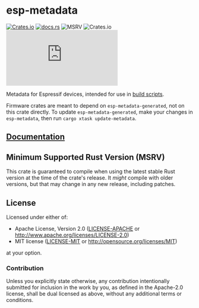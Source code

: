 # esp-metadata

[![Crates.io](https://img.shields.io/crates/v/esp-metadata?labelColor=1C2C2E&color=C96329&logo=Rust&style=flat-square)](https://crates.io/crates/esp-metadata)
[![docs.rs](https://img.shields.io/docsrs/esp-metadata?labelColor=1C2C2E&color=C96329&logo=rust&style=flat-square)](https://docs.espressif.com/projects/rust/esp-metadata/latest/)
![MSRV](https://img.shields.io/badge/MSRV-1.86.0-blue?labelColor=1C2C2E&style=flat-square)
![Crates.io](https://img.shields.io/crates/l/esp-metadata?labelColor=1C2C2E&style=flat-square)
[![Matrix](https://img.shields.io/matrix/esp-rs:matrix.org?label=join%20matrix&labelColor=1C2C2E&color=BEC5C9&logo=matrix&style=flat-square)](https://matrix.to/#/#esp-rs:matrix.org)

Metadata for Espressif devices, intended for use in [build scripts].

Firmware crates are meant to depend on `esp-metadata-generated`, not on this crate directly. To update `esp-metadata-generated`, make your changes in `esp-metadata`, then run `cargo xtask update-metadata`.

[build scripts]: https://doc.rust-lang.org/cargo/reference/build-scripts.html

## [Documentation](https://docs.espressif.com/projects/rust/esp-metadata/latest/)

## Minimum Supported Rust Version (MSRV)

This crate is guaranteed to compile when using the latest stable Rust version at the time of the crate's release. It _might_ compile with older versions, but that may change in any new release, including patches.

## License

Licensed under either of:

- Apache License, Version 2.0 ([LICENSE-APACHE](../LICENSE-APACHE) or http://www.apache.org/licenses/LICENSE-2.0)
- MIT license ([LICENSE-MIT](../LICENSE-MIT) or http://opensource.org/licenses/MIT)

at your option.

### Contribution

Unless you explicitly state otherwise, any contribution intentionally submitted for inclusion in
the work by you, as defined in the Apache-2.0 license, shall be dual licensed as above, without
any additional terms or conditions.
